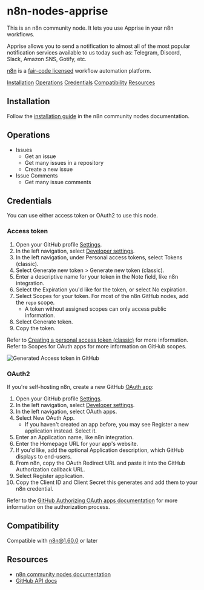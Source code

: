 # n8n-nodes-apprise

This is an n8n community node. It lets you use Apprise in your n8n workflows.

Apprise allows you to send a notification to almost all of the most popular notification services available to us today such as: Telegram, Discord, Slack, Amazon SNS, Gotify, etc.

[n8n](https://n8n.io/) is a [fair-code licensed](https://docs.n8n.io/reference/license/) workflow automation platform.

[Installation](#installation)
[Operations](#operations)
[Credentials](#credentials)
[Compatibility](#compatibility)
[Resources](#resources)

## Installation

Follow the [installation guide](https://docs.n8n.io/integrations/community-nodes/installation/) in the n8n community nodes documentation.

## Operations

- Issues
    - Get an issue
    - Get many issues in a repository
    - Create a new issue
- Issue Comments
    - Get many issue comments

## Credentials

You can use either access token or OAuth2 to use this node.

### Access token

1. Open your GitHub profile [Settings](https://github.com/settings/profile).
2. In the left navigation, select [Developer settings](https://github.com/settings/apps).
3. In the left navigation, under Personal access tokens, select Tokens (classic).
4. Select Generate new token > Generate new token (classic).
5. Enter a descriptive name for your token in the Note field, like n8n integration.
6. Select the Expiration you'd like for the token, or select No expiration.
7. Select Scopes for your token. For most of the n8n GitHub nodes, add the `repo` scope.
    - A token without assigned scopes can only access public information.
8. Select Generate token.
9. Copy the token.

Refer to [Creating a personal access token (classic)](https://docs.github.com/en/authentication/keeping-your-account-and-data-secure/managing-your-personal-access-tokens#creating-a-personal-access-token-classic) for more information. Refer to Scopes for OAuth apps for more information on GitHub scopes.

![Generated Access token in GitHub](https://docs.github.com/assets/cb-17251/mw-1440/images/help/settings/personal-access-tokens.webp)

### OAuth2

If you're self-hosting n8n, create a new GitHub [OAuth app](https://docs.github.com/en/apps/oauth-apps):

1. Open your GitHub profile [Settings](https://github.com/settings/profile).
2. In the left navigation, select [Developer settings](https://github.com/settings/apps).
3. In the left navigation, select OAuth apps.
4. Select New OAuth App.
    - If you haven't created an app before, you may see Register a new application instead. Select it.
5. Enter an Application name, like n8n integration.
6. Enter the Homepage URL for your app's website.
7. If you'd like, add the optional Application description, which GitHub displays to end-users.
8. From n8n, copy the OAuth Redirect URL and paste it into the GitHub Authorization callback URL.
9. Select Register application.
10. Copy the Client ID and Client Secret this generates and add them to your n8n credential.

Refer to the [GitHub Authorizing OAuth apps documentation](https://docs.github.com/en/apps/oauth-apps/using-oauth-apps/authorizing-oauth-apps) for more information on the authorization process.

## Compatibility

Compatible with n8n@1.60.0 or later

## Resources

* [n8n community nodes documentation](https://docs.n8n.io/integrations/#community-nodes)
* [GitHub API docs](https://docs.github.com/en/rest/issues)
